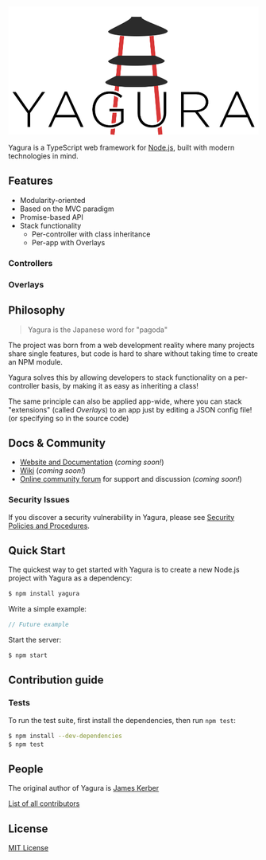 [![Yagura Logo](logo.png)](http://dev.mekomidev.com/yagura)

  Yagura is a TypeScript web framework for [Node.js](http://nodejs.org), built with modern technologies in mind.

## Features

  * Modularity-oriented 
  * Based on the MVC paradigm
  * Promise-based API
  * Stack functionality
    * Per-controller with class inheritance
    * Per-app with Overlays

### Controllers

### Overlays

## Philosophy

> Yagura is the Japanese word for "pagoda"

The project was born from a web development reality where many projects share single features, but code is hard to share without taking time to create an NPM module.

Yagura solves this by allowing developers to stack functionality on a per-controller basis, by making it as easy as inheriting a class!

The same principle can also be applied app-wide, where you can stack "extensions" (called *Overlays*) to an app just by editing a JSON config file! (or specifying so in the source code)

## Docs & Community

  * [Website and Documentation](http://dev.mekomidev.com/yagura) (*coming soon!*)
  * [Wiki](https://github.com/mekomidev/yagura/wiki) (*coming soon!*)
  * [Online community forum](https://dev.mekomidev.com/forum/category/10/yagura) for support and discussion (*coming soon!*)

### Security Issues

If you discover a security vulnerability in Yagura, please see [Security Policies and Procedures](Security.md).

## Quick Start

  The quickest way to get started with Yagura is to create a new Node.js project with Yagura as a dependency:

```bash
$ npm install yagura
```

  Write a simple example:
```js
// Future example
```

  Start the server:

```bash
$ npm start
```

## Contribution guide

### Tests

  To run the test suite, first install the dependencies, then run `npm test`:

```bash
$ npm install --dev-dependencies
$ npm test
```

## People

The original author of Yagura is [James Kerber](https://github.com/kerberjg)

[List of all contributors](https://github.com/expressjs/express/graphs/contributors)

## License

  [MIT License](LICENSE)

